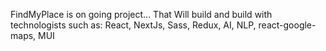 FindMyPlace is on going project...
That Will build and build with technologists such as:
React, NextJs, Sass, Redux, AI, NLP, react-google-maps, MUI

